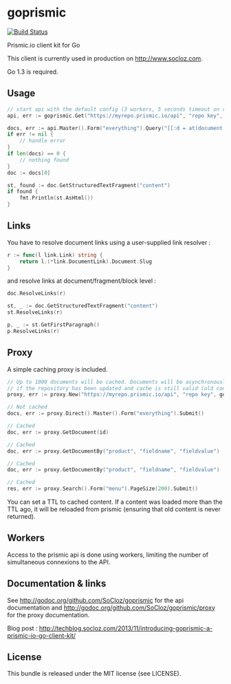 goprismic
=========

[![Build Status](https://secure.travis-ci.org/SoCloz/goprismic.png?branch=master)](http://travis-ci.org/SoCloz/goprismic)

Prismic.io client kit for Go

This client is currently used in production on http://www.socloz.com.

Go 1.3 is required.

Usage
-----

```go
// start api with the default config (3 workers, 5 seconds timeout on requests)
api, err := goprismic.Get("https://myrepo.prismic.io/api", "repo key", goprismic.DefaultConfig)

docs, err := api.Master().Form("everything").Query("[[:d = at(document.tags, [\"Featured\"])]]").Order("my.product.name", goprismic.OrderAsc).Page(1).Submit()
if err != nil {
	// handle error
}
if len(docs) == 0 {
	// nothing found
}
doc := docs[0]

st, found := doc.GetStructuredTextFragment("content")
if found {
	fmt.Println(st.AsHtml())
}
```

Links
-----

You have to resolve document links using a user-supplied link resolver :

```go
r := func(l link.Link) string {
	return l.(*link.DocumentLink).Document.Slug
}
```
and resolve links at document/fragment/block level :
```go
doc.ResolveLinks(r)

st, _ := doc.GetStructuredTextFragment("content")
st.ResolveLinks(r)

p, _ := st.GetFirstParagraph()
p.ResolveLinks(r)
```

Proxy
-----

A simple caching proxy is included.

```go
// Up to 1000 documents will be cached. Documents will be asynchronously refreshed
// if the repository has been updated and cache is still valid (old content is returned, next request will return the new content)
proxy, err := proxy.New("https://myrepo.prismic.io/api", "repo key", goprismic.DefaultConfig, proxy.Config{CacheSize: 1000})

// Not cached
docs, err := proxy.Direct().Master().Form("everything").Submit()

// Cached
doc, err := proxy.GetDocument(id)

// Cached
doc, err := proxy.GetDocumentBy("product", "fieldname", "fieldvalue")

// Cached
doc, err := proxy.GetDocumentBy("product", "fieldname", "fieldvalue")

// Cached
res, err := proxy.Search().Form("menu").PageSize(200).Submit()
```

You can set a TTL to cached content. If a content was loaded more than the TTL ago, it will be reloaded from prismic (ensuring that old content is never returned).

Workers
-------

Access to the prismic api is done using workers, limiting the number of simultaneous connexions to the API.

Documentation & links
---------------------

See http://godoc.org/github.com/SoCloz/goprismic for the api documentation and http://godoc.org/github.com/SoCloz/goprismic/proxy for the proxy documentation.

Blog post : http://techblog.socloz.com/2013/11/introducing-goprismic-a-prismic-io-go-client-kit/

License
-------

This bundle is released under the MIT license (see LICENSE).